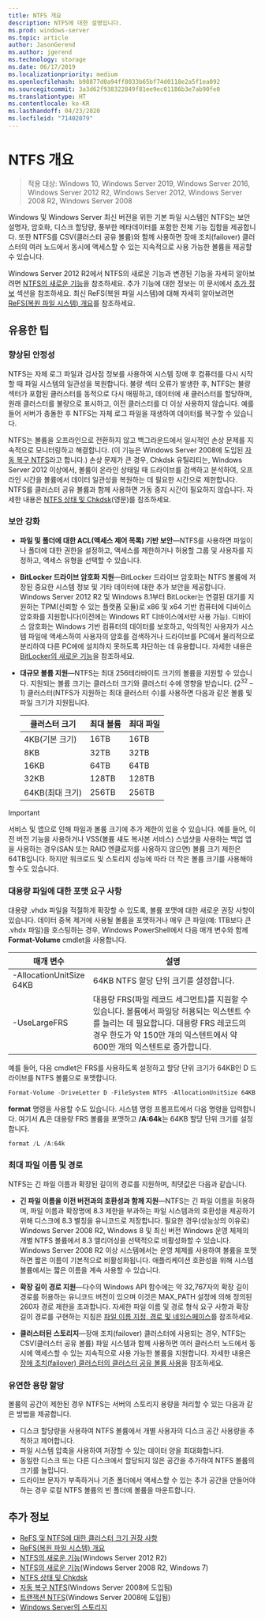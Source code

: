 ```yaml
---
title: NTFS 개요
description: NTFS에 대한 설명입니다.
ms.prod: windows-server
ms.topic: article
author: JasonGerend
ms.author: jgerend
ms.technology: storage
ms.date: 06/17/2019
ms.localizationpriority: medium
ms.openlocfilehash: b98877d0a94ff8033b65bf74d0118e2a5f1ea092
ms.sourcegitcommit: 3a3d62f938322849f81ee9ec01186b3e7ab90fe0
ms.translationtype: HT
ms.contentlocale: ko-KR
ms.lasthandoff: 04/23/2020
ms.locfileid: "71402079"
---
```

# <a name="ntfs-overview"></a>NTFS 개요

>적용 대상: Windows 10, Windows Server 2019, Windows Server 2016, Windows Server 2012 R2, Windows Server 2012, Windows Server 2008 R2, Windows Server 2008

Windows 및 Windows Server 최신 버전을 위한 기본 파일 시스템인 NTFS는 보안 설명자, 암호화, 디스크 할당량, 풍부한 메타데이터를 포함한 전체 기능 집합을 제공합니다. 또한 NTFS를 CSV(클러스터 공유 볼륨)와 함께 사용하면 장애 조치(failover) 클러스터의 여러 노드에서 동시에 액세스할 수 있는 지속적으로 사용 가능한 볼륨을 제공할 수 있습니다.

Windows Server 2012 R2에서 NTFS의 새로운 기능과 변경된 기능을 자세히 알아보려면 [NTFS의 새로운 기능](https://docs.microsoft.com/previous-versions/windows/it-pro/windows-server-2012-r2-and-2012/dn466520(v%3dws.11))을 참조하세요. 추가 기능에 대한 정보는 이 문서에서 [추가 정보](#additional-information) 섹션을 참조하세요. 최신 ReFS(복원 파일 시스템)에 대해 자세히 알아보려면 [ReFS(복원 파일 시스템) 개요](../refs/refs-overview.md)를 참조하세요.

## <a name="practical-applications"></a>유용한 팁

### <a name="increased-reliability"></a>향상된 안정성

NTFS는 자체 로그 파일과 검사점 정보를 사용하여 시스템 장애 후 컴퓨터를 다시 시작할 때 파일 시스템의 일관성을 복원합니다. 불량 섹터 오류가 발생한 후, NTFS는 불량 섹터가 포함된 클러스터를 동적으로 다시 매핑하고, 데이터에 새 클러스터를 할당하며, 원래 클러스터를 불량으로 표시하고, 이전 클러스터를 더 이상 사용하지 않습니다. 예를 들어 서버가 충돌한 후 NTFS는 자체 로그 파일을 재생하여 데이터를 복구할 수 있습니다.

NTFS는 볼륨을 오프라인으로 전환하지 않고 백그라운드에서 일시적인 손상 문제를 지속적으로 모니터링하고 해결합니다. (이 기능은 Windows Server 2008에 도입된 [자동 복구 NTFS](https://docs.microsoft.com/previous-versions/windows/it-pro/windows-server-2008-R2-and-2008/cc771388(v=ws.10))라고 합니다.) 손상 문제가 큰 경우, Chkdsk 유틸리티는, Windows Server 2012 이상에서, 볼륨이 온라인 상태일 때 드라이브를 검색하고 분석하여, 오프라인 시간을 볼륨에서 데이터 일관성을 복원하는 데 필요한 시간으로 제한합니다. NTFS를 클러스터 공유 볼륨과 함께 사용하면 가동 중지 시간이 필요하지 않습니다. 자세한 내용은 [NTFS 상태 및 Chkdsk](https://docs.microsoft.com/previous-versions/windows/it-pro/windows-server-2012-r2-and-2012/hh831536(v%3dws.11))(영문)를 참조하세요.

### <a name="increased-security"></a>보안 강화

- **파일 및 폴더에 대한 ACL(액세스 제어 목록) 기반 보안**—NTFS를 사용하면 파일이나 폴더에 대한 권한을 설정하고, 액세스를 제한하거나 허용할 그룹 및 사용자를 지정하고, 액세스 유형을 선택할 수 있습니다.

- **BitLocker 드라이브 암호화 지원**—BitLocker 드라이브 암호화는 NTFS 볼륨에 저장된 중요한 시스템 정보 및 기타 데이터에 대한 추가 보안을 제공합니다. Windows Server 2012 R2 및 Windows 8.1부터 BitLocker는 연결된 대기를 지원하는 TPM(신뢰할 수 있는 플랫폼 모듈)로 x86 및 x64 기반 컴퓨터에 디바이스 암호화를 지원합니다(이전에는 Windows RT 디바이스에서만 사용 가능). 디바이스 암호화는 Windows 기반 컴퓨터의 데이터를 보호하고, 악의적인 사용자가 시스템 파일에 액세스하여 사용자의 암호를 검색하거나 드라이브를 PC에서 물리적으로 분리하여 다른 PC에에 설치하지 못하도록 차단하는 데 유용합니다. 자세한 내용은 [BitLocker의 새로운 기능](https://docs.microsoft.com/previous-versions/windows/it-pro/windows-server-2012-r2-and-2012/dn306081(v%3dws.11))을 참조하세요.

- **대규모 볼륨 지원**—NTFS는 최대 256테라바이트 크기의 볼륨을 지원할 수 있습니다. 지원되는 볼륨 크기는 클러스터 크기와 클러스터 수에 영향을 받습니다. (2<sup>32</sup> – 1) 클러스터(NTFS가 지원하는 최대 클러스터 수)를 사용하면 다음과 같은 볼륨 및 파일 크기가 지원됩니다.

  |클러스터 크기|최대 볼륨|최대 파일|
  |---|---|---|
  |4KB(기본 크기)|16TB|16TB|
  |8KB|32TB|32TB|
  |16KB|64TB|64TB|
  |32KB|128TB|128TB|
  |64KB(최대 크기)|256TB|256TB|

>[!IMPORTANT]
>서비스 및 앱으로 인해 파일과 볼륨 크기에 추가 제한이 있을 수 있습니다. 예를 들어, 이전 버전 기능을 사용하거나 VSS(볼륨 섀도 복사본 서비스) 스냅샷을 사용하는 백업 앱을 사용하는 경우(SAN 또는 RAID 엔클로저를 사용하지 않으면) 볼륨 크기 제한은 64TB입니다. 하지만 워크로드 및 스토리지 성능에 따라 더 작은 볼륨 크기를 사용해야 할 수도 있습니다.

### <a name="formatting-requirements-for-large-files"></a>대용량 파일에 대한 포맷 요구 사항

대용량 .vhdx 파일을 적절하게 확장할 수 있도록, 볼륨 포맷에 대한 새로운 권장 사항이 있습니다. 데이터 중복 제거에 사용될 볼륨을 포맷하거나 매우 큰 파일(예: 1TB보다 큰 .vhdx 파일)을 호스팅하는 경우, Windows PowerShell에서 다음 매개 변수와 함께 **Format-Volume** cmdlet을 사용합니다.

|매개 변수|설명|
|---|---|
|-AllocationUnitSize 64KB|64KB NTFS 할당 단위 크기를 설정합니다.|
|-UseLargeFRS|대용량 FRS(파일 레코드 세그먼트)를 지원할 수 있습니다. 볼륨에서 파일당 허용되는 익스텐트 수를 늘리는 데 필요합니다. 대용량 FRS 레코드의 경우 한도가 약 150만 개의 익스텐트에서 약 600만 개의 익스텐트로 증가합니다.|

예를 들어, 다음 cmdlet은 FRS를 사용하도록 설정하고 할당 단위 크기가 64KB인 D 드라이브를 NTFS 볼륨으로 포맷합니다.

```PowerShell
Format-Volume -DriveLetter D -FileSystem NTFS -AllocationUnitSize 64KB -UseLargeFRS
```

**format** 명령을 사용할 수도 있습니다. 시스템 명령 프롬프트에서 다음 명령을 입력합니다. 여기서 **/L**은 대용량 FRS 볼륨을 포맷하고 **/A:64k**는 64KB 할당 단위 크기를 설정합니다.

```PowerShell
format /L /A:64k
```

### <a name="maximum-file-name-and-path"></a>최대 파일 이름 및 경로

NTFS는 긴 파일 이름과 확장된 길이의 경로를 지원하며, 최댓값은 다음과 같습니다.

- **긴 파일 이름을 이전 버전과의 호환성과 함께 지원**—NTFS는 긴 파일 이름을 허용하며, 파일 이름과 확장명에 8.3 제한을 부과하는 파일 시스템과의 호환성을 제공하기 위해 디스크에 8.3 별칭을 유니코드로 저장합니다. 필요한 경우(성능상의 이유로) Windows Server 2008 R2, Windows 8 및 최신 버전 Windows 운영 체제의 개별 NTFS 볼륨에서 8.3 앨리어싱을 선택적으로 비활성화할 수 있습니다.
  Windows Server 2008 R2 이상 시스템에서는 운영 체제를 사용하여 볼륨을 포맷하면 짧은 이름이 기본적으로 비활성화됩니다. 애플리케이션 호환성을 위해 시스템 볼륨에서는 짧은 이름을 계속 사용할 수 있습니다.

- **확장 길이 경로 지원**—다수의 Windows API 함수에는 약 32,767자의 확장 길이 경로를 허용하는 유니코드 버전이 있으며 이것은 MAX\_PATH 설정에 의해 정의된 260자 경로 제한을 초과합니다. 자세한 파일 이름 및 경로 형식 요구 사항과 확장 길이 경로를 구현하는 지침은 [파일 이름 지정, 경로 및 네임스페이스](https://msdn.microsoft.com/library/windows/desktop/aa365247)를 참조하세요.

- **클러스터된 스토리지**—장애 조치(failover) 클러스터에 사용되는 경우, NTFS는 CSV(클러스터 공유 볼륨) 파일 시스템과 함께 사용하면 여러 클러스터 노드에서 동시에 액세스할 수 있는 지속적으로 사용 가능한 볼륨을 지원합니다. 자세한 내용은 [장애 조치(failover) 클러스터의 클러스터 공유 볼륨 사용](../../failover-clustering/failover-cluster-csvs.md)을 참조하세요.

### <a name="flexible-allocation-of-capacity"></a>유연한 용량 할당

볼륨의 공간이 제한된 경우 NTFS는 서버의 스토리지 용량을 처리할 수 있는 다음과 같은 방법을 제공합니다.

- 디스크 할당량을 사용하여 NTFS 볼륨에서 개별 사용자의 디스크 공간 사용량을 추적하고 제어합니다.
- 파일 시스템 압축을 사용하여 저장할 수 있는 데이터 양을 최대화합니다.
- 동일한 디스크 또는 다른 디스크에서 할당되지 않은 공간을 추가하여 NTFS 볼륨의 크기를 늘립니다.
- 드라이브 문자가 부족하거나 기존 폴더에서 액세스할 수 있는 추가 공간을 만들어야 하는 경우 로컬 NTFS 볼륨의 빈 폴더에 볼륨을 마운트합니다.

## <a name="additional-information"></a>추가 정보

- [ReFS 및 NTFS에 대한 클러스터 크기 권장 사항](https://techcommunity.microsoft.com/t5/Storage-at-Microsoft/Cluster-size-recommendations-for-ReFS-and-NTFS/ba-p/425960)
- [ReFS(복원 파일 시스템) 개요](../refs/refs-overview.md)
- [NTFS의 새로운 기능](https://docs.microsoft.com/previous-versions/windows/it-pro/windows-server-2012-r2-and-2012/dn466520(v%3dws.11))(Windows Server 2012 R2)
- [NTFS의 새로운 기능](https://docs.microsoft.com/previous-versions/windows/it-pro/windows-server-2008-R2-and-2008/ff383236(v=ws.10))(Windows Server 2008 R2, Windows 7)
- [NTFS 상태 및 Chkdsk](https://docs.microsoft.com/previous-versions/windows/it-pro/windows-server-2012-r2-and-2012/hh831536(v%3dws.11))
- [자동 복구 NTFS](https://docs.microsoft.com/previous-versions/windows/it-pro/windows-server-2008-R2-and-2008/cc771388(v=ws.10))(Windows Server 2008에 도입됨)
- [트랜잭션 NTFS](https://docs.microsoft.com/previous-versions/windows/it-pro/windows-server-2008-r2-and-2008/cc730726(v%3dws.10))(Windows Server 2008에 도입됨)
- [Windows Server의 스토리지](../storage.md)